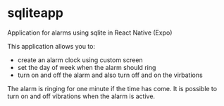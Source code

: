# sqliteapp
Application for alarms using sqlite in React Native (Expo)

This application allows you to:
- create an alarm clock using custom screen
- set the day of week when the alarm should ring
- turn on and off the alarm and also turn off and on the virbations

The alarm is ringing for one minute if the time has come. It is possible to turn on and off vibrations when the alarm is active.
